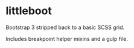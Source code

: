 # littleboot
Bootstrap 3 stripped back to a basic SCSS grid.

Includes breakpoint helper mixins and a gulp file.